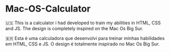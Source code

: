 # Mac-OS-Calculator

🇺🇸 This is a calculator i had developed to train my abilities in HTML, CSS and JS. 
The design is completely inspired on the Mac Os Big Sur.

🇧🇷 Esta é uma calculadora que desenvolvi para treinar minhas habilidades em HTML, CSS e JS. 
O design é totalmente inspirado no Mac Os Big Sur.
